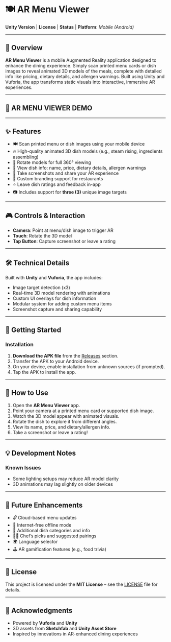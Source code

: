 # 🍽️ AR Menu Viewer  
**Unity Version** | **License** | **Status** | **Platform**: *Mobile (Android)*

---

## 📖 Overview  
**AR Menu Viewer** is a mobile Augmented Reality application designed to enhance the dining experience. Simply scan printed menu cards or dish images to reveal animated 3D models of the meals, complete with detailed info like pricing, dietary details, and allergen warnings. Built using Unity and Vuforia, the app transforms static visuals into interactive, immersive AR experiences.

---

## 📱 AR MENU VIEWER DEMO  


---

## ✨ Features  
- 🍽️ Scan printed menu or dish images using your mobile device  
- 🔥 High-quality animated 3D dish models (e.g., steam rising, ingredients assembling)  
- 🔁 Rotate models for full 360° viewing  
- 💬 View dish info: name, price, dietary details, allergen warnings  
- 📸 Take screenshots and share your AR experience  
- 🎨 Custom branding support for restaurants  
- ⭐ Leave dish ratings and feedback in-app  
- 📷 Includes support for **three (3)** unique image targets

---

## 🎮 Controls & Interaction  
- **Camera**: Point at menu/dish image to trigger AR  
- **Touch**: Rotate the 3D model  
- **Tap Button**: Capture screenshot or leave a rating

---

## 🛠️ Technical Details  
Built with **Unity** and **Vuforia**, the app includes:

- Image target detection (x3)
- Real-time 3D model rendering with animations
- Custom UI overlays for dish information
- Modular system for adding custom menu items
- Screenshot capture and sharing capability

---

## 🚀 Getting Started  
### Installation  
1. **Download the APK file** from the [Releases](#) section.  
2. Transfer the APK to your Android device.  
3. On your device, enable installation from unknown sources (if prompted).  
4. Tap the APK to install the app.

---

## 🎯 How to Use  
1. Open the **AR Menu Viewer** app.  
2. Point your camera at a printed menu card or supported dish image.  
3. Watch the 3D model appear with animated visuals.  
4. Rotate the dish to explore it from different angles.  
5. View its name, price, and dietary/allergen info.  
6. Take a screenshot or leave a rating!

---

## 💡 Development Notes  
### Known Issues  
- Some lighting setups may reduce AR model clarity  
- 3D animations may lag slightly on older devices

---

## 📝 Future Enhancements  
- 🔓 Cloud-based menu updates  
- 📶 Internet-free offline mode  
- 🧩 Additional dish categories and info  
- 👩‍🍳 Chef’s picks and suggested pairings  
- 🌍 Language selector  
- 🕹️ AR gamification features (e.g., food trivia)

---

## 📄 License  
This project is licensed under the **MIT License** – see the [LICENSE](LICENSE) file for details.

---

## 👏 Acknowledgments  
- Powered by **Vuforia** and **Unity**  
- 3D assets from **Sketchfab** and **Unity Asset Store**  
- Inspired by innovations in AR-enhanced dining experiences
